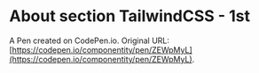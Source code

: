 # About section TailwindCSS - 1st

A Pen created on CodePen.io. Original URL: [https://codepen.io/componentity/pen/ZEWpMyL](https://codepen.io/componentity/pen/ZEWpMyL).


